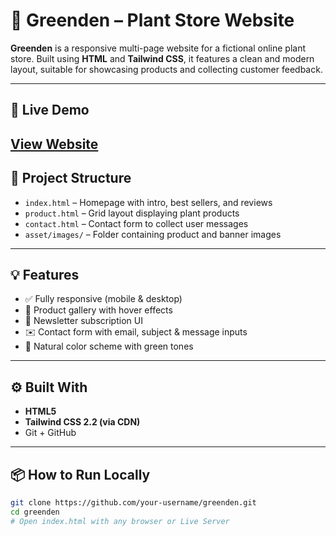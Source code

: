 # 🌱 Greenden – Plant Store Website

**Greenden** is a responsive multi-page website for a fictional online plant store. Built using **HTML** and **Tailwind CSS**, it features a clean and modern layout, suitable for showcasing products and collecting customer feedback.

---

## 🔗 Live Demo

[View Website](https://your-username.github.io/greenden/) 
---

## 📁 Project Structure

- `index.html` – Homepage with intro, best sellers, and reviews
- `product.html` – Grid layout displaying plant products
- `contact.html` – Contact form to collect user messages
- `asset/images/` – Folder containing product and banner images

---

## 💡 Features

- ✅ Fully responsive (mobile & desktop)
- 🛒 Product gallery with hover effects
- 📨 Newsletter subscription UI
- ✉️ Contact form with email, subject & message inputs
- 🌿 Natural color scheme with green tones

---

## ⚙️ Built With

- **HTML5**
- **Tailwind CSS 2.2 (via CDN)**
- Git + GitHub

---

## 📦 How to Run Locally

```bash
git clone https://github.com/your-username/greenden.git
cd greenden
# Open index.html with any browser or Live Server
